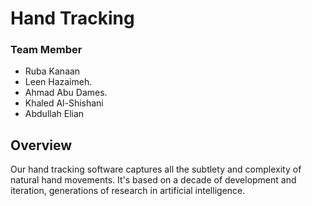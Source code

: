 # Hand Tracking

### Team Member
- Ruba Kanaan
- Leen Hazaimeh.
- Ahmad Abu Dames.
- Khaled Al-Shishani
- Abdullah Elian

## Overview
Our hand tracking software captures all the subtlety and complexity of natural hand movements. It's based on a decade of development and iteration, generations of research in artificial intelligence.
